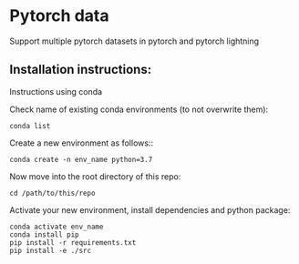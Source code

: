 # Pytorch data

Support multiple pytorch datasets in pytorch and pytorch lightning

## Installation instructions:

Instructions using conda

Check name of existing conda environments (to not overwrite them): 
```
conda list
```

Create a new environment as follows:: 

```
conda create -n env_name python=3.7
```

Now move into the root directory of this repo:
```
cd /path/to/this/repo
```

Activate your new environment, install dependencies and python package: 
```
conda activate env_name
conda install pip 
pip install -r requirements.txt
pip install -e ./src
```

